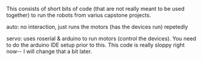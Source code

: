 This consists of short bits of code (that are not really meant to be used together) to run the robots from varius capstone projects.

auto: no interaction, just runs the motors (has the devices run) repetedly

servo: uses roserial & arduino to run motors (control the devices). You need to do the arduino IDE setup prior to this. This code is really sloppy right now-- I will change that a bit later. 





